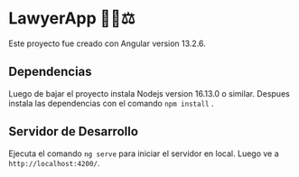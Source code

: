 # LawyerApp 👨‍⚖️⚖️

Este proyecto fue creado con Angular version 13.2.6.

## Dependencias
Luego de bajar el proyecto instala Nodejs version 16.13.0 o similar.
Despues instala las dependencias con el comando `npm install` .


## Servidor de Desarrollo

Ejecuta el comando `ng serve` para iniciar el servidor en local. Luego ve a `http://localhost:4200/`.


